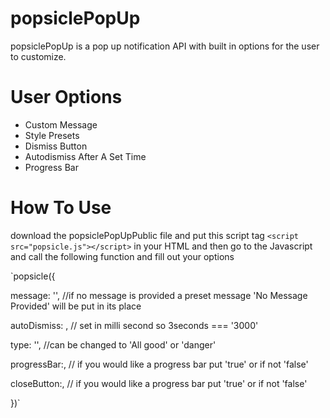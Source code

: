 # popsiclePopUp
popsiclePopUp is a pop up notification API with built in options for the user to customize. 

# User Options
 <ul>
    <li> Custom Message
    <li> Style Presets
    <li> Dismiss Button
    <li> Autodismiss After A Set Time
    <li> Progress Bar
</ul>

# How To Use
download the popsiclePopUpPublic file and put this script tag `<script src="popsicle.js"></script>` in your HTML and then go to the Javascript and call the following function and fill out your options 


`popsicle({

message: '', //if no message is provided a preset message 'No Message Provided' will be put in its place

autoDismiss: , // set in milli second so 3seconds === '3000' 

type: '', //can be changed to 'All good' or 'danger' 

progressBar:, // if you would like a progress bar put 'true' or if not 'false' 

closeButton:, // if you would like a progress bar put 'true' or if not 'false' 

})`

